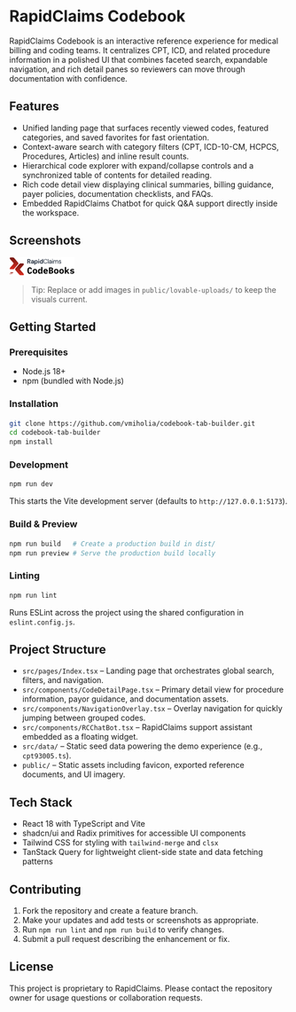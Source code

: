 # RapidClaims Codebook

RapidClaims Codebook is an interactive reference experience for medical billing and coding teams. It centralizes CPT, ICD, and related procedure information in a polished UI that combines faceted search, expandable navigation, and rich detail panes so reviewers can move through documentation with confidence.

## Features
- Unified landing page that surfaces recently viewed codes, featured categories, and saved favorites for fast orientation.
- Context-aware search with category filters (CPT, ICD-10-CM, HCPCS, Procedures, Articles) and inline result counts.
- Hierarchical code explorer with expand/collapse controls and a synchronized table of contents for detailed reading.
- Rich code detail view displaying clinical summaries, billing guidance, payer policies, documentation checklists, and FAQs.
- Embedded RapidClaims Chatbot for quick Q&A support directly inside the workspace.

## Screenshots
![RapidClaims Codebook home screen](public/lovable-uploads/24c896e2-4d88-41da-9e7e-0a9c72831117.png)

> Tip: Replace or add images in `public/lovable-uploads/` to keep the visuals current.

## Getting Started
### Prerequisites
- Node.js 18+
- npm (bundled with Node.js)

### Installation
```bash
git clone https://github.com/vmiholia/codebook-tab-builder.git
cd codebook-tab-builder
npm install
```

### Development
```bash
npm run dev
```
This starts the Vite development server (defaults to `http://127.0.0.1:5173`).

### Build & Preview
```bash
npm run build   # Create a production build in dist/
npm run preview # Serve the production build locally
```

### Linting
```bash
npm run lint
```
Runs ESLint across the project using the shared configuration in `eslint.config.js`.

## Project Structure
- `src/pages/Index.tsx` – Landing page that orchestrates global search, filters, and navigation.
- `src/components/CodeDetailPage.tsx` – Primary detail view for procedure information, payor guidance, and documentation assets.
- `src/components/NavigationOverlay.tsx` – Overlay navigation for quickly jumping between grouped codes.
- `src/components/RCChatBot.tsx` – RapidClaims support assistant embedded as a floating widget.
- `src/data/` – Static seed data powering the demo experience (e.g., `cpt93005.ts`).
- `public/` – Static assets including favicon, exported reference documents, and UI imagery.

## Tech Stack
- React 18 with TypeScript and Vite
- shadcn/ui and Radix primitives for accessible UI components
- Tailwind CSS for styling with `tailwind-merge` and `clsx`
- TanStack Query for lightweight client-side state and data fetching patterns

## Contributing
1. Fork the repository and create a feature branch.
2. Make your updates and add tests or screenshots as appropriate.
3. Run `npm run lint` and `npm run build` to verify changes.
4. Submit a pull request describing the enhancement or fix.

## License
This project is proprietary to RapidClaims. Please contact the repository owner for usage questions or collaboration requests.
